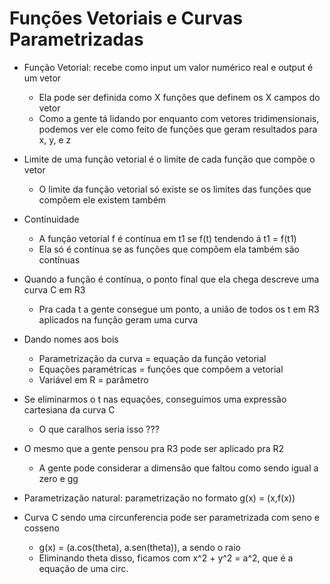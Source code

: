 # Funções Vetoriais e Curvas Parametrizadas

- Função Vetorial: recebe como input um valor numérico real e output é um vetor
	- Ela pode ser definida como X funções que definem os X campos do vetor
	- Como a gente tá lidando por enquanto com vetores tridimensionais, podemos ver ele como feito de funções que geram resultados para x, y, e z

- Limite de uma função vetorial é o limite de cada função que compõe o vetor
	- O limite da função vetorial só existe se os limites das funções que compõem ele existem também

- Continuidade
	- A função vetorial f é contínua em t1 se f(t) tendendo á t1 = f(t1)
	- Ela só é contínua se as funções que compõem ela também são contínuas 

- Quando a função é contínua, o ponto final que ela chega descreve uma curva C em R3
	- Pra cada t a gente consegue um ponto, a união de todos os t em R3 aplicados na função geram uma curva

- Dando nomes aos bois
	- Parametrização da curva = equação da função vetorial
	- Equações paramétricas = funções que compõem a vetorial
	- Variável em R = parâmetro

- Se eliminarmos o t nas equações, conseguimos uma expressão cartesiana da curva C
	- O que caralhos seria isso ???

- O mesmo que a gente pensou pra R3 pode ser aplicado pra R2
	- A gente pode considerar a dimensão que faltou como sendo igual a zero e gg 

- Parametrização natural: parametrização no formato g(x) = (x,f(x))
- Curva C sendo uma circunferencia pode ser parametrizada com seno e cosseno
	- g(x) = (a.cos(theta), a.sen(theta)), a sendo o raio
	- Eliminando theta disso, ficamos com x^2 + y^2 = a^2, que é a equação de uma circ.
